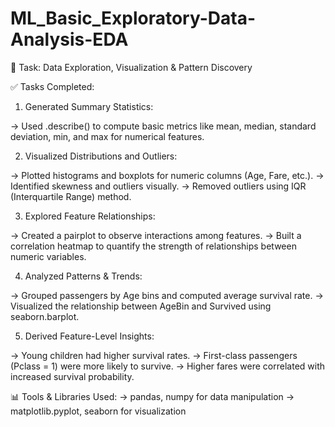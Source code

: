 # ML_Basic_Exploratory-Data-Analysis-EDA

📁 Task: Data Exploration, Visualization & Pattern Discovery

✅ Tasks Completed:

1. Generated Summary Statistics:

-> Used .describe() to compute basic metrics like mean, median, standard deviation, min, and max for numerical features.

2. Visualized Distributions and Outliers:

-> Plotted histograms and boxplots for numeric columns (Age, Fare, etc.).
-> Identified skewness and outliers visually.
-> Removed outliers using IQR (Interquartile Range) method.

3. Explored Feature Relationships:

-> Created a pairplot to observe interactions among features.
-> Built a correlation heatmap to quantify the strength of relationships between numeric variables.

4. Analyzed Patterns & Trends:

-> Grouped passengers by Age bins and computed average survival rate.
-> Visualized the relationship between AgeBin and Survived using seaborn.barplot.

5. Derived Feature-Level Insights:
   
-> Young children had higher survival rates.
-> First-class passengers (Pclass = 1) were more likely to survive.
-> Higher fares were correlated with increased survival probability.

📊 Tools & Libraries Used:
-> pandas, numpy for data manipulation
-> matplotlib.pyplot, seaborn for visualization

